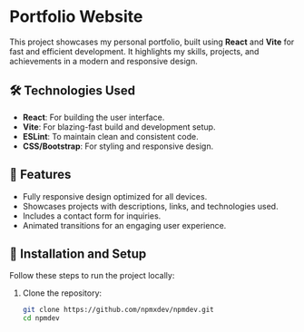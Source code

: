 # Portfolio Website

This project showcases my personal portfolio, built using **React** and **Vite** for fast and efficient development. It highlights my skills, projects, and achievements in a modern and responsive design.

## 🛠️ Technologies Used

- **React**: For building the user interface.
- **Vite**: For blazing-fast build and development setup.
- **ESLint**: To maintain clean and consistent code.
- **CSS/Bootstrap**: For styling and responsive design.

## 🚀 Features

- Fully responsive design optimized for all devices.
- Showcases projects with descriptions, links, and technologies used.
- Includes a contact form for inquiries.
- Animated transitions for an engaging user experience.

## 🔧 Installation and Setup

Follow these steps to run the project locally:

1. Clone the repository:
   ```bash
   git clone https://github.com/npmxdev/npmdev.git
   cd npmdev
